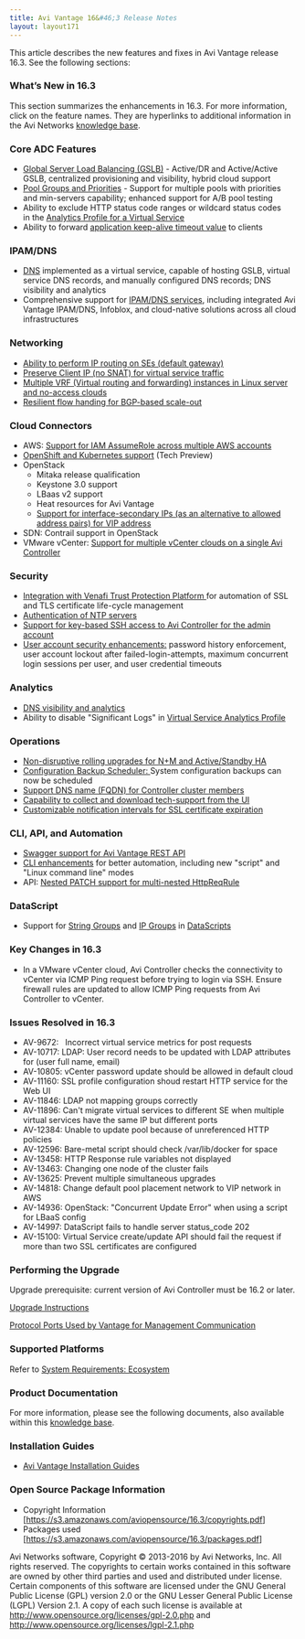 ```yaml
---
title: Avi Vantage 16&#46;3 Release Notes
layout: layout171
---
```

This article describes the new features and fixes in Avi Vantage release 16.3. See the following sections:

### What’s New in 16.3

This section summarizes the enhancements in 16.3. For more information, click on the feature names. They are hyperlinks to additional information in the Avi Networks <a href="{% vpath %}/">knowledge base</a>.

### Core ADC Features

* <a href="{% vpath %}/avi-gslb-architecture">Global Server Load Balancing (GSLB)</a> - Active/DR and Active/Active GSLB, centralized provisioning and visibility, hybrid cloud support
* <a href="{% vpath %}/pool-groups/">Pool Groups and Priorities</a> - Support for multiple pools with priorities and min-servers capability; enhanced support for A/B pool testing
* Ability to exclude HTTP status code ranges or wildcard status codes in the <a href="{% vpath %}/architectural-overview/templates/profiles/analytics-profile/#exclude-http-status-codes">Analytics Profile for a Virtual Service</a>
* Ability to forward <a href="{% vpath %}/application-profile/#forward-application-keep-alive-timeout-to-client">application keep-alive timeout value</a> to clients

### IPAM/DNS

* <a href="{% vpath %}/avi-dns-architecture/">DNS</a> implemented as a virtual service, capable of hosting GSLB, virtual service DNS records, and manually configured DNS records; DNS visibility and analytics
* Comprehensive support for <a href="{% vpath %}/service-discovery-using-ipam-and-dns-16-3/">IPAM/DNS services</a>, including integrated Avi Vantage IPAM/DNS, Infoblox, and cloud-native solutions across all cloud infrastructures

### Networking

* <a href="{% vpath %}/default-gateway-ip-routing-on-avi-se/">Ability to perform IP routing on SEs (default gateway)</a>
* <a href="{% vpath %}/preserve-client-ip">Preserve Client IP (no SNAT) for virtual service traffic</a>
* <a href="{% vpath %}/vrf-support-for-service-engine-deployment-on-bare-metal-servers">Multiple VRF (Virtual routing and forwarding) instances in Linux server and no-access clouds</a>
* <a href="{% vpath %}/bgp-support-for-virtual-services/#flow-resiliency-during-scale-out-in">Resilient flow handing for BGP-based scale-out</a>

### Cloud Connectors

* AWS: <a href="{% vpath %}/aws-cross-account-assumerole-support/">Support for IAM AssumeRole across multiple AWS accounts</a>
* <a href="{% vpath %}/installation-guides/avi-vantage-openshift-installation-guide/">OpenShift and Kubernetes support</a> (Tech Preview)
* OpenStack  
    * Mitaka release qualification
    * Keystone 3.0 support
    * LBaas v2 support
    * Heat resources for Avi Vantage
    * <a href="{% vpath %}/openstack-vip-modes-allowed-address-pairs-and-interface-secondary-ips/">Support for interface-secondary IPs (as an alternative to allowed address pairs) for VIP address</a>
* SDN: Contrail support in OpenStack
* VMware vCenter: <a href="{% vpath %}/architectural-overview/infrastructure/#multi-cloud-deployments">Support for multiple vCenter clouds on a single Avi Controller</a>

### Security

* <a href="{% vpath %}/venafi-integration/">Integration with Venafi Trust Protection Platform </a>for automation of SSL and TLS certificate life-cycle management
* <a href="{% vpath %}/ntp-settings/">Authentication of NTP servers</a>
* <a href="{% vpath %}/ssh-users-and-keys/#ssh-key-based-controller-login">Support for key-based SSH access to Avi Controller for the admin account</a>
* <a href="{% vpath %}/user-account-security/">User account security enhancements:</a> password history enforcement, user account lockout after failed-login-attempts, maximum concurrent login sessions per user, and user credential timeouts

### Analytics

* <a href="{% vpath %}/avi-dns-architecture/">DNS visibility and analytics</a>
* Ability to disable "Significant Logs" in <a href="{% vpath %}/rchitectural-overview/templates/profiles/analytics-profile#enable-disable-significant-logs">Virtual Service Analytics Profile</a>

### Operations

* <a href="{% vpath %}/upgrading-the-avi-vantage-software/#rolling-service-engine-upgrade">Non-disruptive rolling upgrades for N+M and Active/Standby HA</a>
* <a href="{% vpath %}/backup-and-restore-of-avi-vantage-configuration">Configuration Backup Scheduler: </a>System configuration backups can now be scheduled
* <a href="{% vpath %}/cluster-configuration-with-fqdn/">Support DNS name (FQDN) for Controller cluster members</a>
* <a href="{% vpath %}/collecting-tech-support-logs/">Capability to collect and download tech-support from the UI</a>
* <a href="{% vpath %}/customizing-notification-of-certificate-expiration">Customizable notification intervals for SSL certificate expiration</a>

### CLI, API, and Automation

* <a href="{% vpath %}/openapi-swagger-2-0-specification-integration/">Swagger support for Avi Vantage REST API</a>
* <a href="{% vpath %}/cli-enhancements-in-avi-vantage-16-3/">CLI enhancements</a> for better automation, including new "script" and "Linux command line" modes
* API: <a href="{% vpath %}/api-http-patch-support/">Nested PATCH support for multi-nested HttpReqRule</a>

### DataScript

* Support for <a href="{% vpath %}/string-group/">String Groups</a> and <a href="{% vpath %}/templates-groups-ip-group/">IP Groups</a> in <a href="{% vpath %}/datascript-functions/">DataScripts</a>

### Key Changes in 16.3

* In a VMware vCenter cloud, Avi Controller checks the connectivity to vCenter via ICMP Ping request before trying to login via SSH. Ensure firewall rules are updated to allow ICMP Ping requests from Avi Controller to vCenter. 

### Issues Resolved in 16.3

* AV-9672:   Incorrect virtual service metrics for post requests
* AV-10717: LDAP: User record needs to be updated with LDAP attributes for (user full name, email)
* AV-10805: vCenter password update should be allowed in default cloud
* AV-11160: SSL profile configuration shoud restart HTTP service for the Web UI
* AV-11846: LDAP not mapping groups correctly
* AV-11896: Can't migrate virtual services to different SE when multiple virtual services have the same IP but different ports
* AV-12384: Unable to update pool because of unreferenced HTTP policies
* AV-12596: Bare-metal script should check /var/lib/docker for space
* AV-13458: HTTP Response rule variables not displayed
* AV-13463: Changing one node of the cluster fails
* AV-13625: Prevent multiple simultaneous upgrades
* AV-14818: Change default pool placement network to VIP network in AWS
* AV-14936: OpenStack: "Concurrent Update Error" when using a script for LBaaS config
* AV-14997: DataScript fails to handle server status_code 202
* AV-15100: Virtual Service create/update API should fail the request if more than two SSL certificates are configured 

### Performing the Upgrade

Upgrade prerequisite: current version of Avi Controller must be 16.2 or later.

<a href="{% vpath %}/upgrading-the-avi-vantage-software/">Upgrade Instructions</a>

<a href="{% vpath %}/protocol-ports-used-by-avi-vantage-for-management-communication/">Protocol Ports Used by Vantage for Management Communication</a>

### Supported Platforms

Refer to <a href="{% vpath %}/system-requirements-ecosystem/">System Requirements: Ecosystem</a>

### Product Documentation

For more information, please see the following documents, also available within this <a href="{% vpath %}/">knowledge base</a>.

### Installation Guides

* <a href="{% vpath %}/installation-guides/">Avi Vantage Installation Guides</a>

### Open Source Package Information

* Copyright Information [<a href="https://s3.amazonaws.com/aviopensource/16.3/copyrights.pdf">https://s3.amazonaws.com/aviopensource/16.3/copyrights.pdf</a>]
* Packages used [<a href="https://s3.amazonaws.com/aviopensource/16.3/packages.pdf">https://s3.amazonaws.com/aviopensource/16.3/packages.pdf</a>] 

Avi Networks software, Copyright © 2013-2016 by Avi Networks, Inc. All rights reserved. The copyrights to certain works contained in this software are owned by other third parties and used and distributed under license. Certain components of this software are licensed under the GNU General Public License (GPL) version 2.0 or the GNU Lesser General Public License (LGPL) Version 2.1. A copy of each such license is available at <a href="http://www.opensource.org/licenses/gpl-2.0.php">http://www.opensource.org/licenses/gpl-2.0.php</a> and <a href="http://www.opensource.org/licenses/lgpl-2.1.php">http://www.opensource.org/licenses/lgpl-2.1.php</a>

